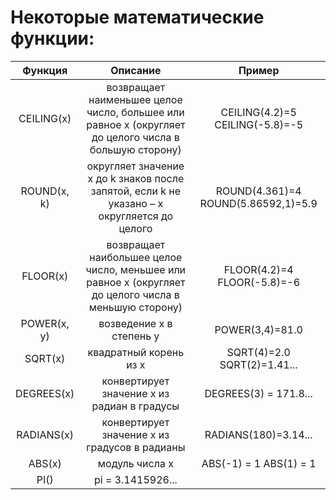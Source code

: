 # Некоторые математические функции:

|   Функция   |                                                Описание                                                |                Пример                 |
|:-----------:|:------------------------------------------------------------------------------------------------------:|:-------------------------------------:|
| CEILING(x)  | возвращает наименьшее целое число, большее или равное x (округляет до целого числа в большую сторону)  |   CEILING(4.2)=5  CEILING(-5.8)=-5    |
| ROUND(x, k) |      округляет значение x до k знаков после запятой, если k не указано – x округляется до целого       | 	ROUND(4.361)=4  ROUND(5.86592,1)=5.9 |
|  FLOOR(x)   | возвращает наибольшее целое число, меньшее или равное x (округляет до  целого числа в меньшую сторону) |      FLOOR(4.2)=4 FLOOR(-5.8)=-6      |
| POWER(x, y) |                                        возведение x в степень y                                        |            POWER(3,4)=81.0            |
|   SQRT(x)   |                                         квадратный корень из x                                         |      SQRT(4)=2.0 SQRT(2)=1.41...      |
| DEGREES(x)  |                              конвертирует значение x из радиан в градусы                               |         DEGREES(3) = 171.8...         |
| RADIANS(x)  |                             конвертирует значение x из градусов в радианы                              |         RADIANS(180)=3.14...          |
|   ABS(x)    |                                             модуль числа x                                             |        ABS(-1) = 1 ABS(1) = 1         |
|    PI()     |                                           pi = 3.1415926...                                            |                                       |
	

		
